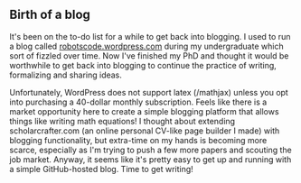 ## Birth of a blog

It's been on the to-do list for a while to get back into blogging. I used to run a blog called [robotscode.wordpress.com](https://robotscode.wordpress.com) during my undergraduate which sort of fizzled over time. Now I've finished my PhD and thought it would be worthwhile to get back into blogging to continue the practice of writing, formalizing and sharing ideas. 

Unfortunately, WordPress does not support latex (/mathjax) unless you opt into purchasing a 40-dollar monthly subscription. Feels like there is a market opportunity here to create a simple blogging platform that allows things like writing math equations! I thought about extending scholarcrafter.com (an online personal CV-like page builder I made) with blogging functionality, but extra-time on my hands is becoming more scarce, especially as I'm trying to push a few more papers and scouting the job market. Anyway, it seems like it's pretty easy to get up and running with a simple GitHub-hosted blog. Time to get writing!
